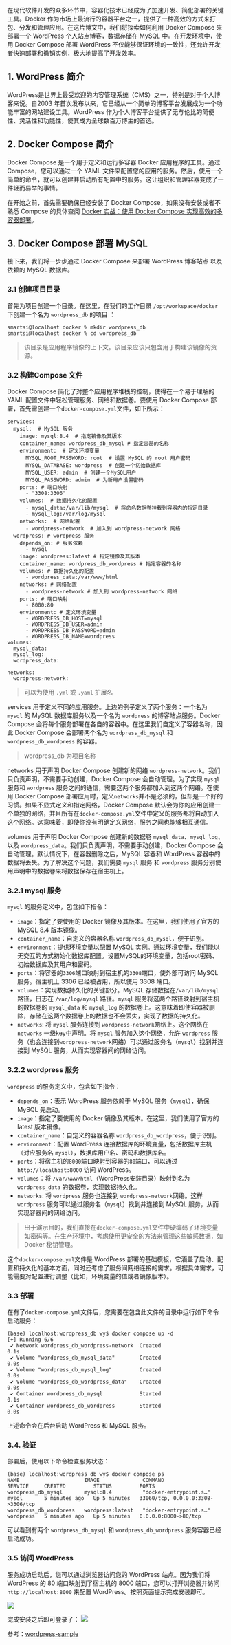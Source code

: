   在现代软件开发的众多环节中，容器化技术已经成为了加速开发、简化部署的关键工具。Docker 作为市场上最流行的容器平台之一，提供了一种高效的方式来打包、分发和管理应用。在这片博文中，我们将探索如何利用 Docker Compose 来部署一个 WordPress 个人站点博客，数据存储在 MySQL 中。在开发环境中，使用 Docker Compose 部署 WordPress 不仅能够保证环境的一致性，还允许开发者快速部署和撤销实例，极大地提高了开发效率。

  ## 1. WordPress 简介

  WordPress是世界上最受欢迎的内容管理系统（CMS）之一，特别是对于个人博客来说。自2003 年首次发布以来，它已经从一个简单的博客平台发展成为一个功能丰富的网站建设工具。WordPress 作为个人博客平台提供了无与伦比的简便性、灵活性和功能性，使其成为全球数百万博主的首选。

  ## 2. Docker Compose 简介

  Docker Compose 是一个用于定义和运行多容器 Docker 应用程序的工具。通过 Compose，您可以通过一个 YAML 文件来配置您的应用的服务。然后，使用一个简单的命令，就可以创建并启动所有配置中的服务。这让组织和管理容器变成了一件轻而易举的事情。

  在开始之前，首先需要确保已经安装了 Docker Compose，如果没有安装或者不熟悉 Compose 的具体查阅 [Docker 实战：使用 Docker Compose 实现高效的多容器部署](https://smartsi.blog.csdn.net/article/details/138414972)。

  ## 3. Docker Compose 部署 MySQL

  接下来，我们将一步步通过 Docker Compose 来部署 WordPress 博客站点 以及依赖的 MySQL 数据库。

  ### 3.1 创建项目目录

  首先为项目创建一个目录。在这里，在我们的工作目录 `/opt/workspace/docker`下创建一个名为 `wordpress_db` 的项目 ：

  ```shell
  smartsi@localhost docker % mkdir wordpress_db
  smartsi@localhost docker % cd wordpress_db
  ```

  > 该目录是应用程序镜像的上下文。该目录应该只包含用于构建该镜像的资源。

  ### 3.2 构建Compose 文件

  Docker Compose 简化了对整个应用程序堆栈的控制，使得在一个易于理解的 YAML 配置文件中轻松管理服务、网络和数据卷。要使用 Docker Compose 部署，首先需创建一个`docker-compose.yml`文件，如下所示：

  ```shell
  services:
    mysql:  # MySQL 服务
      image: mysql:8.4  # 指定镜像及其版本
      container_name: wordpress_db_mysql # 指定容器的名称
      environment:  # 定义环境变量
        MYSQL_ROOT_PASSWORD: root  # 设置 MySQL 的 root 用户密码
        MYSQL_DATABASE: wordpress  # 创建一个初始数据库
        MYSQL_USER: admin  # 创建一个MySQL用户
        MYSQL_PASSWORD: admin  # 为新用户设置密码    
      ports: # 端口映射
        - "3308:3306"
      volumes:  # 数据持久化的配置
        - mysql_data:/var/lib/mysql  # 将命名数据卷挂载到容器内的指定目录
        - mysql_log:/var/log/mysql
      networks:  # 网络配置
        - wordpress-network  # 加入到 wordpress-network 网络
    wordpress: # wordpress 服务
      depends_on: # 服务依赖
        - mysql
      image: wordpress:latest # 指定镜像及其版本
      container_name: wordpress_db_wordpress # 指定容器的名称
      volumes: # 数据持久化的配置
        - wordpress_data:/var/www/html
      networks: # 网络配置
        - wordpress-network # 加入到 wordpress-network 网络
      ports: # 端口映射
        - 8000:80
      environment: # 定义环境变量
        - WORDPRESS_DB_HOST=mysql
        - WORDPRESS_DB_USER=admin
        - WORDPRESS_DB_PASSWORD=admin
        - WORDPRESS_DB_NAME=wordpress
  volumes:
    mysql_data:
    mysql_log:
    wordpress_data:

  networks:
    wordpress-network:
  ```

  > 可以为使用 `.yml` 或 `.yaml` 扩展名

  services 用于定义不同的应用服务。上边的例子定义了两个服务：一个名为 `mysql` 的 MySQL 数据库服务以及一个名为 `wordpress` 的博客站点服务。Docker Compose 会将每个服务部署在各自的容器中。在这里我们自定义了容器名称，因此 Docker Compose 会部署两个名为 `wordpress_db_mysql` 和 `wordpress_db_wordpress` 的容器。

  > wordpress_db 为项目名称

  networks 用于声明 Docker Compose 创建新的网络 `wordpress-network`。我们只负责声明，不需要手动创建，Docker Compose 会自动管理。为了实现 `mysql` 服务和 `wordpress` 服务之间的通信，需要这两个服务都加入到这两个网络。在使用 Docker Compose 部署应用时，定义`networks`并不是必须的，但却是一个好的习惯。如果不显式定义和指定网络，Docker Compose 默认会为你的应用创建一个单独的网络，并且所有在`docker-compose.yml`文件中定义的服务都将自动加入这个网络。这意味着，即使你没有明确定义网络，服务之间也能够相互通信。

  volumes 用于声明 Docker Compose 创建新的数据卷 `mysql_data`、`mysql_log`、以及 `wordpress_data`。我们只负责声明，不需要手动创建，Docker Compose 会自动管理。默认情况下，在容器删除之后，MySQL 容器和 WordPress 容器中的数据将丢失。为了解决这个问题，我们需要 `mysql` 服务 和 `wordpress` 服务分别使用声明中的数据卷来将数据保存在宿主机上。

  ### 3.2.1 mysql 服务

  `mysql` 的服务定义中，包含如下指令：
  - `image`：指定了要使用的 Docker 镜像及其版本。在这里，我们使用了官方的 MySQL 8.4 版本镜像。
  - `container_name`：自定义的容器名称 `wordpress_db_mysql`，便于识别。
  - `environment`：提供环境变量以配置 MySQL 实例。通过环境变量，我们能以无交互的方式初始化数据库配置。设置MySQL的环境变量，包括root密码、初始数据库及其用户和密码。
  - `ports`：将容器的`3306`端口映射到宿主机的`3308`端口，使外部可访问 MySQL 服务。宿主机上 3306 已经被占用，所以使用 3308 端口。
  - `volumes`：实现数据持久化的关键部分。MySQL 存储数据在`/var/lib/mysql`路径，日志在 `/var/log/mysql` 路径。`mysql` 服务将这两个路径映射到宿主机的数据卷的 `mysql_data` 和 `mysql_log` 的数据卷上。这意味着即使容器被删除，存储在这两个数据卷上的数据也不会丢失，实现了数据的持久化。
  - `networks`: 将 `mysql` 服务连接到 `wordpress-network`网络上。这个网络在 `networks` 一级key中声明。将 `mysql` 服务加入这个网络，允许 `wordpress` 服务（也会连接到`wordpress-network`网络）可以通过服务名（`mysql`）找到并连接到 MySQL 服务，从而实现容器间的网络访问。

  ### 3.2.2 wordpress 服务

  `wordpress` 的服务定义中，包含如下指令：
  - `depends_on`：表示 WordPress 服务依赖于 MySQL 服务（`mysql`），确保 MySQL 先启动。    
  - `image`：指定了要使用的 Docker 镜像及其版本。在这里，我们使用了官方的 latest 版本镜像。
  - `container_name`：自定义的容器名称 `wordpress_db_wordpress`，便于识别。
  - `environment`：配置 WordPress 连接数据库的环境变量，包括数据库主机（对应服务名 `mysql`），数据库用户名、密码和数据库名。
  - `ports`：将宿主机的`8000`端口映射到容器的`80`端口，可以通过 `http://localhost:8000` 访问 WordPress。
  - `volumes`：将 `/var/www/html`（WordPress安装目录）映射到名为 `wordpress_data` 的数据卷，实现数据持久化。
  - `networks`: 将 `wordpress` 服务也连接到 `wordpress-network`网络。这样 `wordpress` 服务可以通过服务名（`mysql`）找到并连接到 MySQL 服务，从而实现容器间的网络访问。

  > 出于演示目的，我们直接在`docker-compose.yml`文件中硬编码了环境变量如密码等。在生产环境中，考虑使用更安全的方法来管理这些敏感数据，如 Docker 秘钥管理。

  这个`docker-compose.yml`文件是 WordPress 部署的基础模板，它涵盖了启动、配置和持久化的基本方面，同时还考虑了服务间网络连接的需求。根据具体需求，可能需要对配置进行调整（比如，环境变量的值或者镜像版本）。

  ### 3.3 部署

  在有了`docker-compose.yml`文件后，您需要在包含此文件的目录中运行如下命令启动服务：

  ```shell
  (base) localhost:wordpress_db wy$ docker compose up -d
  [+] Running 6/6
   ✔ Network wordpress_db_wordpress-network  Created                                                         0.1s
   ✔ Volume "wordpress_db_mysql_data"        Created                                                         0.0s
   ✔ Volume "wordpress_db_mysql_log"         Created                                                         0.0s
   ✔ Volume "wordpress_db_wordpress_data"    Created                                                         0.0s
   ✔ Container wordpress_db_mysql            Started                                                         0.1s
   ✔ Container wordpress_db_wordpress        Started                                                         0.0s
  ```

  上述命令会在后台启动 WordPress 和 MySQL 服务。

  ### 3.4. 验证

  部署后，使用以下命令检查服务状态：
  ```shell
  (base) localhost:wordpress_db wy$ docker compose ps
  NAME                     IMAGE              COMMAND                  SERVICE     CREATED         STATUS         PORTS
  wordpress_db_mysql       mysql:8.4          "docker-entrypoint.s…"   mysql       5 minutes ago   Up 5 minutes   33060/tcp, 0.0.0.0:3308->3306/tcp
  wordpress_db_wordpress   wordpress:latest   "docker-entrypoint.s…"   wordpress   5 minutes ago   Up 5 minutes   0.0.0.0:8000->80/tcp
  ```
  可以看到有两个 `wordpress_db_mysql` 和 `wordpress_db_wordpress` 服务容器已经启动成功。

### 3.5 访问 WordPress

服务成功启动后，您可以通过浏览器访问您的 WordPress 站点。因为我们将 WordPress 的 80 端口映射到了宿主机的 8000 端口，您可以打开浏览器并访问 `http://localhost:8000` 来配置 WordPress。按照页面提示完成安装即可。

![](docker-compose-deployment-wordpress-1.jpeg)

完成安装之后即可登录了：
![](docker-compose-deployment-wordpress-2.jpeg)

参考：[wordpress-sample](https://github.com/docker/awesome-compose/tree/master/official-documentation-samples/wordpress/)

